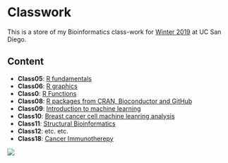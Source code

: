 # Classwork

This is a store of my Bioinformatics class-work for [Winter 2019](https://bioboot.github.io/bimm143_W19/) at UC San Diego.


## Content
- **Class05**: [R fundamentals](https://github.com/bioboot/tmp_test/blob/master/class05/class05.md)
- **Class06**: [R graphics]()
- **Class0**: [R Functions]()
- **Class08**: [R packages from CRAN, Bioconductor and GitHub]()
- **Class09**: [Introduction to machine learning]()
- **Class10**: [Breast cancer cell machine leanring analysis]() 
- **Class11**: [Structural Bioinformatics](https://github.com/bioboot/tmp_test/blob/master/class11/class11.md)
- **Class12**: etc. etc.
- **Class18**: [Cancer Immunotherepy]()

![](https://bioboot.github.io/bimm143_W19/assets/img/logo.png)
